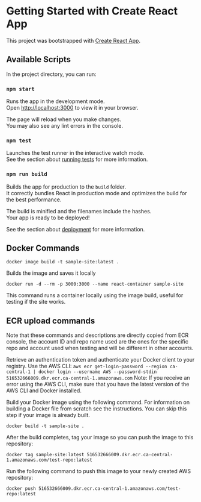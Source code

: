 # Getting Started with Create React App

This project was bootstrapped with [Create React App](https://github.com/facebook/create-react-app).

## Available Scripts

In the project directory, you can run:

### `npm start`

Runs the app in the development mode.\
Open [http://localhost:3000](http://localhost:3000) to view it in your browser.

The page will reload when you make changes.\
You may also see any lint errors in the console.

### `npm test`

Launches the test runner in the interactive watch mode.\
See the section about [running tests](https://facebook.github.io/create-react-app/docs/running-tests) for more information.

### `npm run build`

Builds the app for production to the `build` folder.\
It correctly bundles React in production mode and optimizes the build for the best performance.

The build is minified and the filenames include the hashes.\
Your app is ready to be deployed!

See the section about [deployment](https://facebook.github.io/create-react-app/docs/deployment) for more information.

## Docker Commands

`docker image build -t sample-site:latest .`

Builds the image and saves it locally

`docker run -d --rm -p 3000:3000 --name react-container sample-site`

This command runs a container locally using the image build, useful for testing if the site works.

## ECR upload commands

Note that these commands and descriptions are directly copied from ECR console, the account ID and repo name used are the ones for the specific repo and account used when testing and will be different in other accounts.

Retrieve an authentication token and authenticate your Docker client to your registry.
Use the AWS CLI:
`aws ecr get-login-password --region ca-central-1 | docker login --username AWS --password-stdin 516532666009.dkr.ecr.ca-central-1.amazonaws.com`
Note: If you receive an error using the AWS CLI, make sure that you have the latest version of the AWS CLI and Docker installed.

Build your Docker image using the following command. For information on building a Docker file from scratch see the instructions. You can skip this step if your image is already built.

`docker build -t sample-site .`

After the build completes, tag your image so you can push the image to this repository:

`docker tag sample-site:latest 516532666009.dkr.ecr.ca-central-1.amazonaws.com/test-repo:latest`

Run the following command to push this image to your newly created AWS repository:

`docker push 516532666009.dkr.ecr.ca-central-1.amazonaws.com/test-repo:latest`


